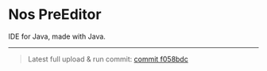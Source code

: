# Nos PreEditor

IDE for Java, made with Java.

---
> Latest full upload & run commit: [commit f058bdc](https://github.com/nighthowlrr/PreEditor/commit/f058bdca48f1448a260994137629992367c7c7d4)

